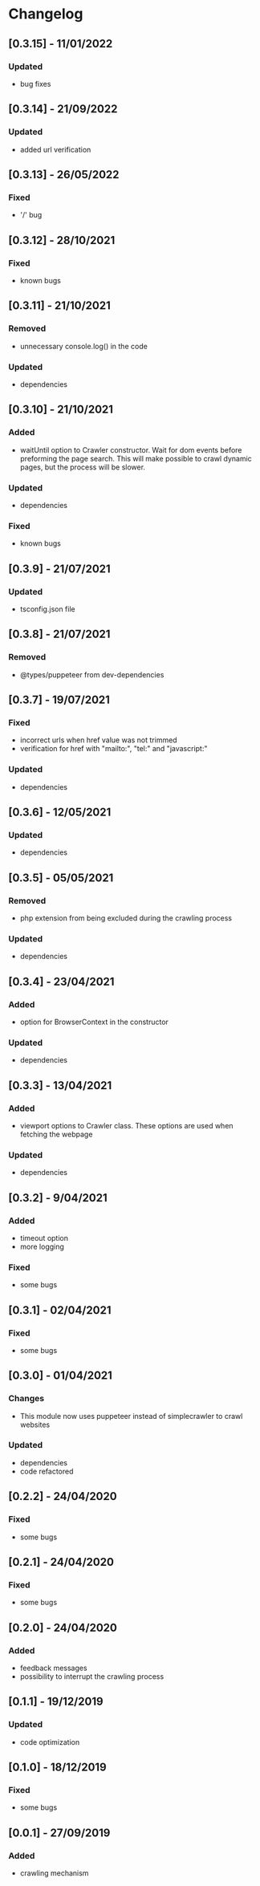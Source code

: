 # Changelog

## [0.3.15] - 11/01/2022

### Updated

- bug fixes

## [0.3.14] - 21/09/2022

### Updated

- added url verification

## [0.3.13] - 26/05/2022

### Fixed

- '/' bug

## [0.3.12] - 28/10/2021

### Fixed

- known bugs

## [0.3.11] - 21/10/2021

### Removed

- unnecessary console.log() in the code

### Updated

- dependencies

## [0.3.10] - 21/10/2021

### Added

- waitUntil option to Crawler constructor. Wait for dom events before preforming the page search. This will make possible to crawl dynamic pages, but the process will be slower.

### Updated

- dependencies

### Fixed

- known bugs

## [0.3.9] - 21/07/2021

### Updated

- tsconfig.json file

## [0.3.8] - 21/07/2021

### Removed

- @types/puppeteer from dev-dependencies

## [0.3.7] - 19/07/2021

### Fixed

- incorrect urls when href value was not trimmed
- verification for href with "mailto:", "tel:" and "javascript:"

### Updated

- dependencies

## [0.3.6] - 12/05/2021

### Updated

- dependencies

## [0.3.5] - 05/05/2021

### Removed

- php extension from being excluded during the crawling process

### Updated

- dependencies

## [0.3.4] - 23/04/2021

### Added

- option for BrowserContext in the constructor

### Updated

- dependencies

## [0.3.3] - 13/04/2021

### Added

- viewport options to Crawler class. These options are used when fetching the webpage

### Updated

- dependencies

## [0.3.2] - 9/04/2021

### Added

- timeout option
- more logging

### Fixed

- some bugs

## [0.3.1] - 02/04/2021

### Fixed

- some bugs

## [0.3.0] - 01/04/2021

### Changes

- This module now uses puppeteer instead of simplecrawler to crawl websites

### Updated

- dependencies
- code refactored

## [0.2.2] - 24/04/2020

### Fixed

- some bugs

## [0.2.1] - 24/04/2020

### Fixed

- some bugs

## [0.2.0] - 24/04/2020

### Added

- feedback messages
- possibility to interrupt the crawling process

## [0.1.1] - 19/12/2019

### Updated

- code optimization

## [0.1.0] - 18/12/2019

### Fixed

- some bugs

## [0.0.1] - 27/09/2019

### Added

- crawling mechanism
